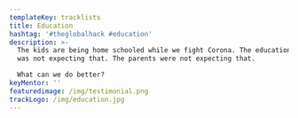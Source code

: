 ```yaml
---
templateKey: tracklists
title: Education
hashtag: '#theglobalhack #education'
description: >-
  The kids are being home schooled while we fight Corona. The education system
  was not expecting that. The parents were not expecting that. 

  What can we do better?
keyMentor: ''
featuredimage: /img/testimonial.png
trackLogo: /img/education.jpg
---
```


